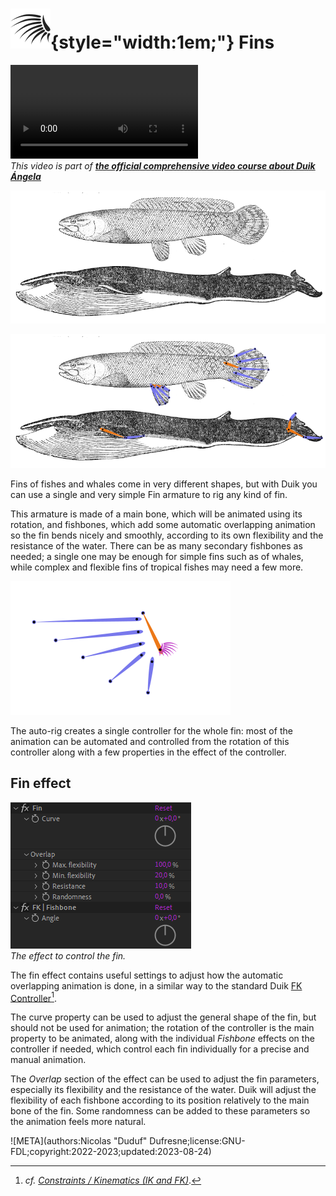 # ![](../../../img/duik/icons/fin.svg){style="width:1em;"} Fins

![RXLAB_VIDEO](https://rxlaboratory.org/wp-content/uploads/rx-videos/Duik17_E09_Fish__EN_720.mp4)  
*This video is part of [__the official comprehensive video course about Duik Ángela__](https://rxlaboratory.org/product/the-official-comprehensive-video-course-about-duik-angela/)*

![](../../../img/illustration/fish_whale_00000.png)

![](../../../img/illustration/fish_bones_00000.png)

Fins of fishes and whales come in very different shapes, but with Duik you can use a single and very simple Fin armature to rig any kind of fin.

This armature is made of a main bone, which will be animated using its rotation, and fishbones, which add some automatic overlapping animation so the fin bends nicely and smoothly, according to its own flexibility and the resistance of the water. There can be as many secondary fishbones as needed; a single one may be enough for simple fins such as of whales, while complex and flexible fins of tropical fishes may need a few more.

![](../../../img/duik/bones/fish_rigged_00000.png)

The auto-rig creates a single controller for the whole fin: most of the animation can be automated and controlled from the rotation of this controller along with a few properties in the effect of the controller.

## Fin effect

![](../../../img/duik/bones/fin_effect.png)  
*The effect to control the fin.*

The fin effect contains useful settings to adjust how the automatic overlapping animation is done, in a similar way to the standard Duik [FK Controller](../../constraints/kinematics.md)[^1].

The curve property can be used to adjust the general shape of the fin, but should not be used for animation; the rotation of the controller is the main property to be animated, along with the individual *Fishbone* effects on the controller if needed, which control each fin individually for a precise and manual animation.

The *Overlap* section of the effect can be used to adjust the fin parameters, especially its flexibility and the resistance of the water. Duik will adjust the flexibility of each fishbone according to its position relatively to the main bone of the fin. Some randomness can be added to these parameters so the animation feels more natural.

[^1]: *cf.* [*Constraints / Kinematics (IK and FK)*](../../constraints/kinematics.md).

![META](authors:Nicolas "Duduf" Dufresne;license:GNU-FDL;copyright:2022-2023;updated:2023-08-24)
